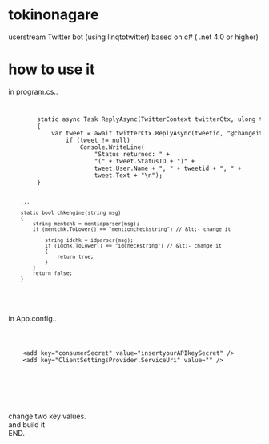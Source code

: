 tokinonagare
============


userstream Twitter bot (using linqtotwitter) based on c# ( .net 4.0 or higher)


how to use it
===============

in program.cs..

<code>
<pre>
        static async Task ReplyAsync(TwitterContext twitterCtx, ulong tweetid,string status)
        {
            var tweet = await twitterCtx.ReplyAsync(tweetid, "@changeityours "+status);  // &lt;- change it
                if (tweet != null)
                    Console.WriteLine(
                        "Status returned: " +
                        "(" + tweet.StatusID + ")" +
                        tweet.User.Name + ", " + tweetid + ", " +
                        tweet.Text + "\n");
        }
        
        ...
        
        static bool chkengine(string msg)
        {
            string mentchk = mentidparser(msg);
            if (mentchk.ToLower() == "mentioncheckstring") // &lt;- change it
                
                string idchk = idparser(msg);
                if (idchk.ToLower() == "idcheckstring") // &lt;- change it
                {
                    return true;
                }
            }
            return false;
        }
        
</pre>
</code>

in App.config..
<code>
<pre>

    &lt;add key="consumerSecret" value="insertyourAPIkeySecret" /&gt;
    &lt;add key="ClientSettingsProvider.ServiceUri" value="" /&gt;
  
  </pre>
 </code>
 
 
change two key values.<br>
and build it<br>
END.
    

